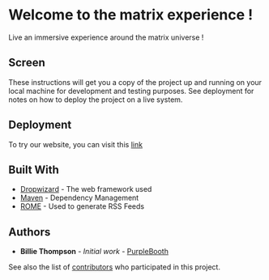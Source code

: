 # Welcome to the matrix experience !

Live an immersive experience around the matrix universe !

## Screen

These instructions will get you a copy of the project up and running on your local machine for development and testing purposes. See deployment for notes on how to deploy the project on a live system.


## Deployment

To try our website, you can visit this [link](https://maximedruart.github.io/Exit-The-Matrix/)

## Built With

* [Dropwizard](http://www.dropwizard.io/1.0.2/docs/) - The web framework used
* [Maven](https://maven.apache.org/) - Dependency Management
* [ROME](https://rometools.github.io/rome/) - Used to generate RSS Feeds




## Authors

* **Billie Thompson** - *Initial work* - [PurpleBooth](https://github.com/PurpleBooth)

See also the list of [contributors](https://github.com/your/project/contributors) who participated in this project.


